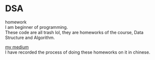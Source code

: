 # DSA
homework<br>
I am beginner of programming.<br>
These code are all trash lol, they are homeworks of the course, Data Structure and Algorithm.<br>

<a href="https://medium.com/me/stories/public"> my medium</a><br>
I have recorded the process of doing these homeworks on it in chinese.
